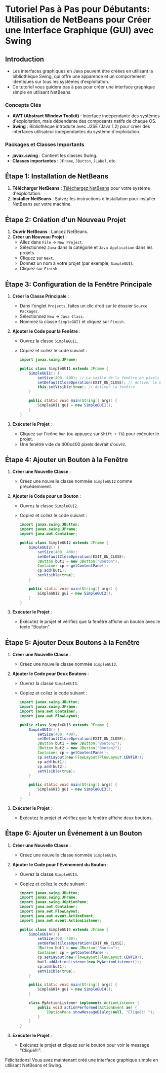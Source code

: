 # Tutoriel Pas à Pas pour Débutants: Utilisation de NetBeans pour Créer une Interface Graphique (GUI) avec Swing

## Introduction

- Les interfaces graphiques en Java peuvent être créées en utilisant la bibliothèque Swing, qui offre une apparence et un comportement identiques sur tous les systèmes d'exploitation. 
- Ce tutoriel vous guidera pas à pas pour créer une interface graphique simple en utilisant NetBeans.

### Concepts Clés

- **AWT (Abstract Window Toolkit)** : Interface indépendante des systèmes d'exploitation, mais dépendante des composants natifs de chaque OS.
- **Swing** : Bibliothèque introduite avec J2SE (Java 1.2) pour créer des interfaces utilisateur indépendantes du système d'exploitation.

### Packages et Classes Importants

- **javax.swing** : Contient les classes Swing.
- **Classes importantes** : `JFrame`, `JButton`, `JLabel`, etc.

## Étape 1: Installation de NetBeans

1. **Télécharger NetBeans** : [Téléchargez NetBeans](https://netbeans.apache.org/download/index.html) pour votre système d'exploitation.
2. **Installer NetBeans** : Suivez les instructions d'installation pour installer NetBeans sur votre machine.

## Étape 2: Création d'un Nouveau Projet

1. **Ouvrir NetBeans** : Lancez NetBeans.
2. **Créer un Nouveau Projet** :
   - Allez dans `File` -> `New Project`.
   - Sélectionnez `Java` dans la catégorie et `Java Application` dans les projets.
   - Cliquez sur `Next`.
   - Donnez un nom à votre projet (par exemple, `SimpleGUI`).
   - Cliquez sur `Finish`.

## Étape 3: Configuration de la Fenêtre Principale

1. **Créer la Classe Principale** :
   - Dans l'onglet `Projects`, faites un clic droit sur le dossier `Source Packages`.
   - Sélectionnez `New` -> `Java Class`.
   - Nommez la classe `SimpleGUI1` et cliquez sur `Finish`.

2. **Ajouter le Code pour la Fenêtre** :
   - Ouvrez la classe `SimpleGUI1`.
   - Copiez et collez le code suivant :

     ```java
     import javax.swing.JFrame;

     public class SimpleGUI1 extends JFrame {
         SimpleGUI1() {
             setSize(400, 400); // La taille de la fenêtre en pixels
             setDefaultCloseOperation(EXIT_ON_CLOSE); // Activer le bouton X pour fermer la fenêtre
             this.setVisible(true); // Activer la fenêtre
         }

         public static void main(String[] args) {
             SimpleGUI1 gui = new SimpleGUI1();
         }
     }
     ```

3. **Exécuter le Projet** :
   - Cliquez sur l'icône `Run` (ou appuyez sur `Shift + F6`) pour exécuter le projet.
   - Une fenêtre vide de 400x400 pixels devrait s'ouvrir.

## Étape 4: Ajouter un Bouton à la Fenêtre

1. **Créer une Nouvelle Classe** :
   - Créez une nouvelle classe nommée `SimpleGUI2` comme précédemment.

2. **Ajouter le Code pour un Bouton** :
   - Ouvrez la classe `SimpleGUI2`.
   - Copiez et collez le code suivant :

     ```java
     import javax.swing.JButton;
     import javax.swing.JFrame;
     import java.awt.Container;

     public class SimpleGUI2 extends JFrame {
         SimpleGUI2() {
             setSize(400, 400);
             setDefaultCloseOperation(EXIT_ON_CLOSE);
             JButton but1 = new JButton("Bouton");
             Container cp = getContentPane();
             cp.add(but1);
             setVisible(true);
         }

         public static void main(String[] args) {
             SimpleGUI2 gui = new SimpleGUI2();
         }
     }
     ```

3. **Exécuter le Projet** :
   - Exécutez le projet et vérifiez que la fenêtre affiche un bouton avec le texte "Bouton".

## Étape 5: Ajouter Deux Boutons à la Fenêtre

1. **Créer une Nouvelle Classe** :
   - Créez une nouvelle classe nommée `SimpleGUI3`.

2. **Ajouter le Code pour Deux Boutons** :
   - Ouvrez la classe `SimpleGUI3`.
   - Copiez et collez le code suivant :

     ```java
     import javax.swing.JButton;
     import javax.swing.JFrame;
     import java.awt.Container;
     import java.awt.FlowLayout;

     public class SimpleGUI3 extends JFrame {
         SimpleGUI3() {
             setSize(400, 400);
             setDefaultCloseOperation(EXIT_ON_CLOSE);
             JButton but1 = new JButton("Bouton1");
             JButton but2 = new JButton("Bouton2");
             Container cp = getContentPane();
             cp.setLayout(new FlowLayout(FlowLayout.CENTER));
             cp.add(but1);
             cp.add(but2);
             setVisible(true);
         }

         public static void main(String[] args) {
             SimpleGUI3 gui = new SimpleGUI3();
         }
     }
     ```

3. **Exécuter le Projet** :
   - Exécutez le projet et vérifiez que la fenêtre affiche deux boutons.

## Étape 6: Ajouter un Événement à un Bouton

1. **Créer une Nouvelle Classe** :
   - Créez une nouvelle classe nommée `SimpleGUI4`.

2. **Ajouter le Code pour l'Événement du Bouton** :
   - Ouvrez la classe `SimpleGUI4`.
   - Copiez et collez le code suivant :

     ```java
     import javax.swing.JButton;
     import javax.swing.JFrame;
     import javax.swing.JOptionPane;
     import java.awt.Container;
     import java.awt.FlowLayout;
     import java.awt.event.ActionEvent;
     import java.awt.event.ActionListener;

     public class SimpleGUI4 extends JFrame {
         SimpleGUI4() {
             setSize(400, 400);
             setDefaultCloseOperation(EXIT_ON_CLOSE);
             JButton but1 = new JButton("Bouton");
             Container cp = getContentPane();
             cp.setLayout(new FlowLayout(FlowLayout.CENTER));
             but1.addActionListener(new MyActionListener());
             cp.add(but1);
             setVisible(true);
         }

         public static void main(String[] args) {
             SimpleGUI4 gui = new SimpleGUI4();
         }

         class MyActionListener implements ActionListener {
             public void actionPerformed(ActionEvent ae) {
                 JOptionPane.showMessageDialog(null, "Cliqué!!!");
             }
         }
     }
     ```

3. **Exécuter le Projet** :
   - Exécutez le projet et cliquez sur le bouton pour voir le message "Cliqué!!!".

Félicitations! Vous avez maintenant créé une interface graphique simple en utilisant NetBeans et Swing. 
